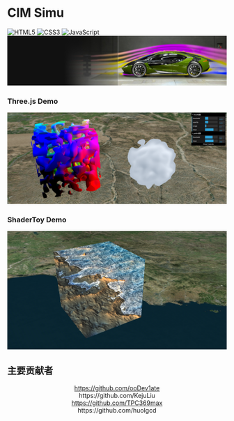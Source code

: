 # CIM Simu


![HTML5](https://img.shields.io/badge/HTML5-E34F26.svg?logo=html5&logoColor=white)          ![CSS3](https://img.shields.io/badge/CSS3-1572B6.svg?logo=css3&logoColor=white)     ![JavaScript](https://img.shields.io/badge/JavaScript-323330.svg?logo=javascript&logoColor=F7DF1E)
![perlin](./demos/computer-aided-engineering-solutions-bbm-gel-d.jpg)

### Three.js Demo
![Three.js Demo](./demos/threejs.png)

### ShaderToy Demo
![ShaderToy Demo](./demos/shadertoy.png)


## 主要贡献者

<div align="center">
   <a href='https://github.com/ooDev1ate'>https://github.com/ooDev1ate</a>
  
</div>

<div align="center">
  https://github.com/KejuLiu
</div>

<div align="center">
  <a href='https://github.com/TPC369max'>https://github.com/TPC369max</a>
</div>

<div align="center">
  https://github.com/huolgcd
   <a></a>
</div>

